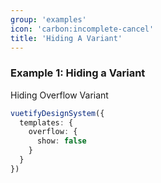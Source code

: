 ```yaml
---
group: 'examples'
icon: 'carbon:incomplete-cancel'
title: 'Hiding A Variant'
---
```


### Example 1: Hiding a Variant

Hiding Overflow Variant

```typescript
vuetifyDesignSystem({
  templates: {
    overflow: {
      show: false
    }
  }
})
```
